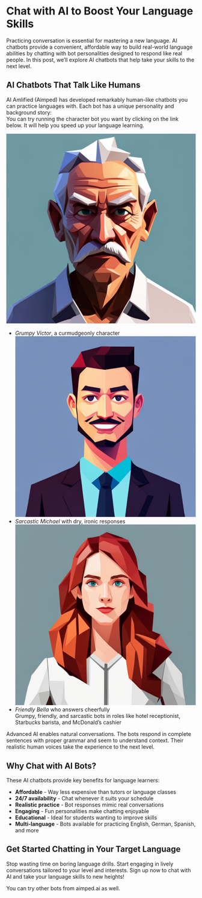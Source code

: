 # Chat with AI to Boost Your Language Skills
Practicing conversation is essential for mastering a new language. AI chatbots provide a convenient, affordable way to build real-world language abilities by chatting with bot personalities designed to respond like real people. In this post, we’ll explore AI chatbots that help take your skills to the next level.  

## AI Chatbots That Talk Like Humans  

AI Amlified (Aimped) has developed remarkably human-like chatbots you can practice languages with. Each bot has a unique personality and background story:   
You can try running the character bot you want by clicking on the link below. It will help you speed up your language learning.   

!["grumpy-old-man"](media_files/grumpy-old-man.png)   
- *Grumpy Victor*, a curmudgeonly character  
!["sarcastic-adult-man"](media_files/sarcastic-adult-man.png)    
- *Sarcastic Michael* with dry, ironic responses    
!["friendly-young-lady"](media_files/friendly-young-lady.png)  
- *Friendly Bella* who answers cheerfully    
Grumpy, friendly, and sarcastic bots in roles like hotel receptionist, Starbucks barista, and McDonald’s cashier  

Advanced AI enables natural conversations. The bots respond in complete sentences with proper grammar and seem to understand context. Their realistic human voices take the experience to the next level.  

## Why Chat with AI Bots?
These AI chatbots provide key benefits for language learners:

- **Affordable** - Way less expensive than tutors or language classes  
- **24/7 availability** - Chat whenever it suits your schedule  
- **Realistic practice** - Bot responses mimic real conversations  
- **Engaging** - Fun personalities make chatting enjoyable  
- **Educational** - Ideal for students wanting to improve skills  
- **Multi-language** - Bots available for practicing English, German, Spanish, and more  

## Get Started Chatting in Your Target Language
Stop wasting time on boring language drills. Start engaging in lively conversations tailored to your level and interests. Sign up now to chat with AI and take your language skills to new heights!  

You can try other bots from aimped.ai as well.  